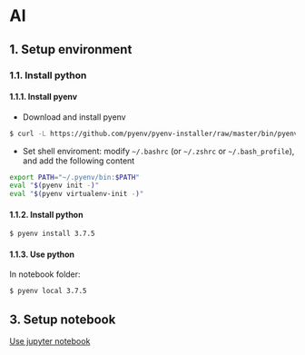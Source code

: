 # AI

## 1. Setup environment

### 1.1. Install python

#### 1.1.1. Install pyenv

- Download and install pyenv

```bash
$ curl -L https://github.com/pyenv/pyenv-installer/raw/master/bin/pyenv-installer | bash
```

- Set shell enviroment: modify `~/.bashrc` (or `~/.zshrc` or `~/.bash_profile`), and add the following content

```bash
export PATH="~/.pyenv/bin:$PATH"
eval "$(pyenv init -)"
eval "$(pyenv virtualenv-init -)"
```

#### 1.1.2. Install python

```bash
$ pyenv install 3.7.5
```

#### 1.1.3. Use python

In notebook folder:

```bash
$ pyenv local 3.7.5
```

## 3. Setup notebook

[Use jupyter notebook](./notebook/README.md)
